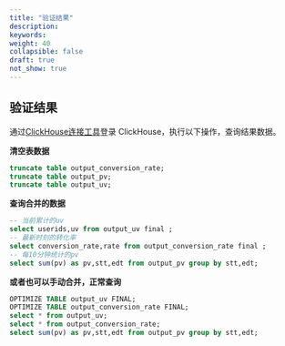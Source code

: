 ```yaml
---
title: "验证结果"
description:  
keywords: 
weight: 40
collapsible: false
draft: true
not_show: true
---
```


## 验证结果

通过[ClickHouse连接工具](http://ui.tabix.io/#!/login)登录 ClickHouse，执行以下操作，查询结果数据。

**清空表数据**

```sql
truncate table output_conversion_rate;
truncate table output_pv;
truncate table output_uv;
 ```

**查询合并的数据**

```sql
-- 当前累计的uv
select userids,uv from output_uv final ;
-- 最新时刻的转化率
select conversion_rate,rate from output_conversion_rate final ;
-- 每10分钟统计的pv
select sum(pv) as pv,stt,edt from output_pv group by stt,edt;
 ```

**或者也可以手动合并，正常查询**

```sql
OPTIMIZE TABLE output_uv FINAL;
OPTIMIZE TABLE output_conversion_rate FINAL;
select * from output_uv;
select * from output_conversion_rate;
select sum(pv) as pv,stt,edt from output_pv group by stt,edt;
```


